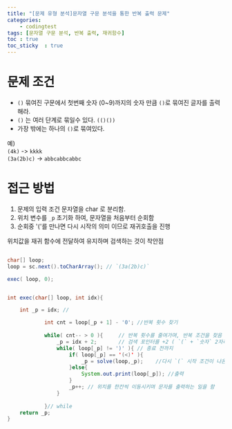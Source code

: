 ```yaml
---
title: "[문제 유형 분석]문자열 구문 분석을 통한 반복 출력 문제" 
categories: 
    - codingtest
tags: [문자열 구문 분석, 반복 출력, 재귀함수]
toc : true
toc_sticky  : true        
---
```


# 문제 조건
- `()` 묶여진 구문에서 첫번째 숫자 (0~9)까지의 숫자 만큼 `()`로 묶여진 글자를 출력해라.    
- `()` 는 여러 단계로 묶일수 있다. `(()())`
- 가장 밖에는 하나의 `()`로 묶여있다.

예)    
`(4k)` -> `kkkk`     
`(3a(2b)c)` -> `abbcabbcabbc`     

# 접근 방법
1. 문제의 입력 조건 문자열을 char 로 분리함.
1. 위치 변수를 `_p` 초기화 하여, 문자열을 처음부터 순회함
1. 순회중 '('를 만나면 다시 시작의 의미 이므로 재귀호출을 진행

위치값을 재귀 함수에 전달하여 유지하며 검색하는 것이 착안점

```java

char[] loop;
loop = sc.next().toCharArray();	// `(3a(2b)c)` 

exec( loop, 0);


int exec(char[] loop, int idx){

	int _p = idx; //

			int cnt = loop[_p + 1] - '0'; //반복 횟수 찾기
			
			while( cnt-- > 0 ){ 	// 반복 횟수를 줄여가며, 반복 조건을 찾음
				_p = idx + 2;		// 검색 포인터를 +2 ( `(` + `숫자` 2자리 의미 ) 자리 만큼 이동
				while( loop[_p] != ')' ){ // 종료 전까지
					if( loop[_p] == '(<)' ){
						_p = solve(loop,_p);	//다시 `(` 시작 조건이 나온다면 재귀 호출
					}else{
						System.out.print(loop[_p]); //출력
					}
					_p++; // 위치를 한칸씩 이동시키며 문자를 출력하는 일을 함
				}
				
			}// while				
	return _p;
}
```
